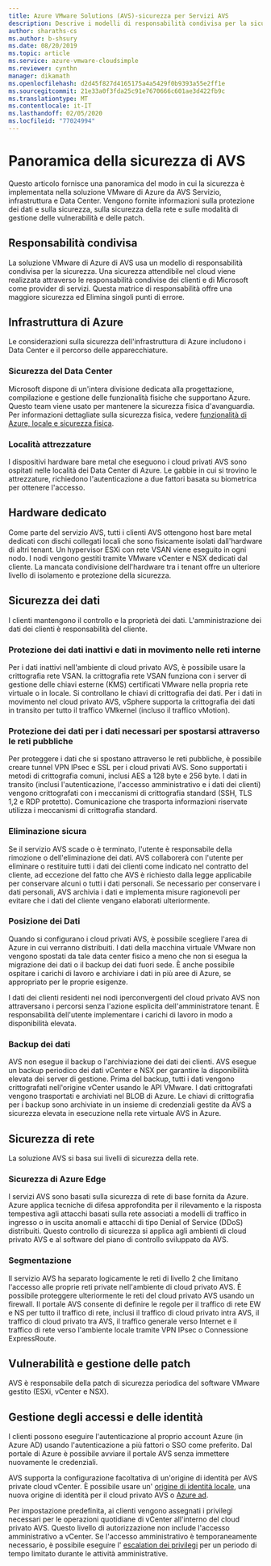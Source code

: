 ```yaml
---
title: Azure VMware Solutions (AVS)-sicurezza per Servizi AVS
description: Descrive i modelli di responsabilità condivisa per la sicurezza dei servizi AVS
author: sharaths-cs
ms.author: b-shsury
ms.date: 08/20/2019
ms.topic: article
ms.service: azure-vmware-cloudsimple
ms.reviewer: cynthn
manager: dikamath
ms.openlocfilehash: d2d45f827d4165175a4a5429f0b9393a55e2ff1e
ms.sourcegitcommit: 21e33a0f3fda25c91e7670666c601ae3d422fb9c
ms.translationtype: MT
ms.contentlocale: it-IT
ms.lasthandoff: 02/05/2020
ms.locfileid: "77024994"
---
```

# <a name="avs-security-overview"></a>Panoramica della sicurezza di AVS

Questo articolo fornisce una panoramica del modo in cui la sicurezza è implementata nella soluzione VMware di Azure da AVS Servizio, infrastruttura e Data Center. Vengono fornite informazioni sulla protezione dei dati e sulla sicurezza, sulla sicurezza della rete e sulle modalità di gestione delle vulnerabilità e delle patch.

## <a name="shared-responsibility"></a>Responsabilità condivisa

La soluzione VMware di Azure di AVS usa un modello di responsabilità condivisa per la sicurezza. Una sicurezza attendibile nel cloud viene realizzata attraverso le responsabilità condivise dei clienti e di Microsoft come provider di servizi. Questa matrice di responsabilità offre una maggiore sicurezza ed Elimina singoli punti di errore.

## <a name="azure-infrastructure"></a>Infrastruttura di Azure

Le considerazioni sulla sicurezza dell'infrastruttura di Azure includono i Data Center e il percorso delle apparecchiature.

### <a name="datacenter-security"></a>Sicurezza del Data Center

Microsoft dispone di un'intera divisione dedicata alla progettazione, compilazione e gestione delle funzionalità fisiche che supportano Azure. Questo team viene usato per mantenere la sicurezza fisica d'avanguardia. Per informazioni dettagliate sulla sicurezza fisica, vedere [funzionalità di Azure, locale e sicurezza fisica](../security/azure-physical-security.md).

### <a name="equipment-location"></a>Località attrezzature

I dispositivi hardware bare metal che eseguono i cloud privati AVS sono ospitati nelle località dei Data Center di Azure. Le gabbie in cui si trovino le attrezzature, richiedono l'autenticazione a due fattori basata su biometrica per ottenere l'accesso.

## <a name="dedicated-hardware"></a>Hardware dedicato

Come parte del servizio AVS, tutti i clienti AVS ottengono host bare metal dedicati con dischi collegati locali che sono fisicamente isolati dall'hardware di altri tenant. Un hypervisor ESXi con rete VSAN viene eseguito in ogni nodo. I nodi vengono gestiti tramite VMware vCenter e NSX dedicati dal cliente. La mancata condivisione dell'hardware tra i tenant offre un ulteriore livello di isolamento e protezione della sicurezza.

## <a name="data-security"></a>Sicurezza dei dati

I clienti mantengono il controllo e la proprietà dei dati. L'amministrazione dei dati dei clienti è responsabilità del cliente.

### <a name="data-protection-for-data-at-rest-and-data-in-motion-within-internal-networks"></a>Protezione dei dati inattivi e dati in movimento nelle reti interne

Per i dati inattivi nell'ambiente di cloud privato AVS, è possibile usare la crittografia rete VSAN. la crittografia rete VSAN funziona con i server di gestione delle chiavi esterne (KMS) certificati VMware nella propria rete virtuale o in locale. Si controllano le chiavi di crittografia dei dati. Per i dati in movimento nel cloud privato AVS, vSphere supporta la crittografia dei dati in transito per tutto il traffico VMkernel (incluso il traffico vMotion).

### <a name="data-protection-for-data-that-is-required-to-move-through-public-networks"></a>Protezione dei dati per i dati necessari per spostarsi attraverso le reti pubbliche

Per proteggere i dati che si spostano attraverso le reti pubbliche, è possibile creare tunnel VPN IPsec e SSL per i cloud privati AVS. Sono supportati i metodi di crittografia comuni, inclusi AES a 128 byte e 256 byte. I dati in transito (inclusi l'autenticazione, l'accesso amministrativo e i dati dei clienti) vengono crittografati con i meccanismi di crittografia standard (SSH, TLS 1,2 e RDP protetto). Comunicazione che trasporta informazioni riservate utilizza i meccanismi di crittografia standard.

### <a name="secure-disposal"></a>Eliminazione sicura

Se il servizio AVS scade o è terminato, l'utente è responsabile della rimozione o dell'eliminazione dei dati. AVS collaborerà con l'utente per eliminare o restituire tutti i dati dei clienti come indicato nel contratto del cliente, ad eccezione del fatto che AVS è richiesto dalla legge applicabile per conservare alcuni o tutti i dati personali. Se necessario per conservare i dati personali, AVS archivia i dati e implementa misure ragionevoli per evitare che i dati del cliente vengano elaborati ulteriormente.

### <a name="data-location"></a>Posizione dei Dati

Quando si configurano i cloud privati AVS, è possibile scegliere l'area di Azure in cui verranno distribuiti. I dati della macchina virtuale VMware non vengono spostati da tale data center fisico a meno che non si esegua la migrazione dei dati o il backup dei dati fuori sede. È anche possibile ospitare i carichi di lavoro e archiviare i dati in più aree di Azure, se appropriato per le proprie esigenze.

I dati dei clienti residenti nei nodi iperconvergenti del cloud privato AVS non attraversano i percorsi senza l'azione esplicita dell'amministratore tenant. È responsabilità dell'utente implementare i carichi di lavoro in modo a disponibilità elevata.

### <a name="data-backups"></a>Backup dei dati

AVS non esegue il backup o l'archiviazione dei dati dei clienti. AVS esegue un backup periodico dei dati vCenter e NSX per garantire la disponibilità elevata dei server di gestione. Prima del backup, tutti i dati vengono crittografati nell'origine vCenter usando le API VMware. I dati crittografati vengono trasportati e archiviati nel BLOB di Azure. Le chiavi di crittografia per i backup sono archiviate in un insieme di credenziali gestite da AVS a sicurezza elevata in esecuzione nella rete virtuale AVS in Azure.

## <a name="network-security"></a>Sicurezza di rete

La soluzione AVS si basa sui livelli di sicurezza della rete.

### <a name="azure-edge-security"></a>Sicurezza di Azure Edge

I servizi AVS sono basati sulla sicurezza di rete di base fornita da Azure. Azure applica tecniche di difesa approfondita per il rilevamento e la risposta tempestiva agli attacchi basati sulla rete associati a modelli di traffico in ingresso o in uscita anomali e attacchi di tipo Denial of Service (DDoS) distribuiti. Questo controllo di sicurezza si applica agli ambienti di cloud privato AVS e al software del piano di controllo sviluppato da AVS.

### <a name="segmentation"></a>Segmentazione

Il servizio AVS ha separato logicamente le reti di livello 2 che limitano l'accesso alle proprie reti private nell'ambiente di cloud privato AVS. È possibile proteggere ulteriormente le reti del cloud privato AVS usando un firewall. Il portale AVS consente di definire le regole per il traffico di rete EW e NS per tutto il traffico di rete, inclusi il traffico di cloud privato intra AVS, il traffico di cloud privato tra AVS, il traffico generale verso Internet e il traffico di rete verso l'ambiente locale tramite VPN IPsec o Connessione ExpressRoute.

## <a name="vulnerability-and-patch-management"></a>Vulnerabilità e gestione delle patch

AVS è responsabile della patch di sicurezza periodica del software VMware gestito (ESXi, vCenter e NSX).

## <a name="identity-and-access-management"></a>Gestione degli accessi e delle identità

I clienti possono eseguire l'autenticazione al proprio account Azure (in Azure AD) usando l'autenticazione a più fattori o SSO come preferito. Dal portale di Azure è possibile avviare il portale AVS senza immettere nuovamente le credenziali.

AVS supporta la configurazione facoltativa di un'origine di identità per AVS private cloud vCenter. È possibile usare un' [origine di identità locale](set-vcenter-identity.md), una nuova origine di identità per il cloud privato AVS o [Azure ad](azure-ad.md).

Per impostazione predefinita, ai clienti vengono assegnati i privilegi necessari per le operazioni quotidiane di vCenter all'interno del cloud privato AVS. Questo livello di autorizzazione non include l'accesso amministrativo a vCenter. Se l'accesso amministrativo è temporaneamente necessario, è possibile eseguire l' [escalation dei privilegi](escalate-private-cloud-privileges.md) per un periodo di tempo limitato durante le attività amministrative.
